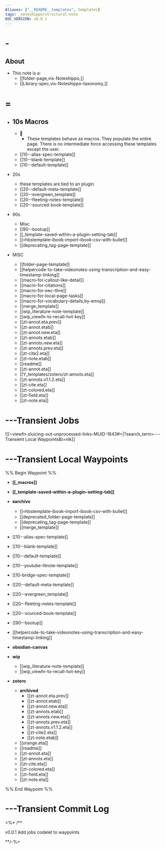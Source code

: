 ```yaml
---
Aliases: ["__README__templates", templates]
tags: _noteshippo/structural-note
DOC_VERSION: v0.0.1
---
```


# -

## About

* This note is a:
  * [[folder-page,vis-Noteshippo,]]
  * [[Library-spec,vis-Noteshippo-taxonomy,]]

# =

* ## 10s Macros

  * 💁
    * These templates behave as macros. They populate the entire page. There is no intermediate force accessing these templates except the user.
  * [[10--alias-spec-template]]
  * [[10--blank-template]]
  * [[10--default-template]]
* 20s
  * these templates are tied to an plugin.
  * [[20--default-meta-template]]
  * [[20--evergreen_template]]
  * [[20--fleeting-notes-template]]
  * [[20--sourced-book-template]]
* 90s
  * Misc
  * [[90--bootup]]
  * [[_template-saved-within-a-plugin-setting-tab]]
  * [[💀hbstemplate-ibook-import-ibook-csv-with-bullet]]
  * [[deprecating_tag-page-template]]
* MISC
  * [[folder-page-template]]
  * [[helpercode-to-take-videonotes-using-transcription-and-easy-timestamp-linking]]
  * [[macro-for-callout-like-detail]]
  * [[macro-for-citations]]
  * [[macro-for-eec-tline]]
  * [[macro-for-local-page-tasks]]
  * [[macro-for-vocabulary-details,by-emoji]]
  * [[merge_template]]
  * [[wip_literature-note-template]]
  * [[wip_viewfn-to-recall-hot-key]]
  * [[zt-annot.eta.prev]]
  * [[zt-annot.etab]]
  * [[zt-annot.new.eta]]
  * [[zt-annots.etab]]
  * [[zt-annots.new.eta]]
  * [[zt-annots.prev.eta]]
  * [[zt-cite2.eta]]
  * [[zt-note.etab]]
  * [[readme]]
  * [[zt-annot.eta]]
  * [[Y_templates/zotero/zt-annots.eta]]
  * [[zt-annots.v1.1.2.eta]]
  * [[zt-cite.eta]]
  * [[zt-colored.eta]]
  * [[zt-field.eta]]
  * [[zt-note.eta]]

# ---Transient Jobs

![[~viewfn-sluicing-out-unprocessed-links-MUID-1643#=|?search_term=---Transient Local Waypoints&t=nlk]]

# ---Transient Local Waypoints

%% Begin Waypoint %%
- **[[_macros]]**
- **[[_template-saved-within-a-plugin-setting-tab]]**
- **💀archive**
	- [[💀hbstemplate-ibook-import-ibook-csv-with-bullet]]
	- [[deprecated_folder-page-template]]
	- [[deprecating_tag-page-template]]
	- [[merge_template]]
- [[10--alias-spec-template]]
- [[10--blank-template]]
- [[10--default-template]]
- [[10--youtube-litnote-template]]
- [[10-bridge-spec-template]]
- [[20--default-meta-template]]
- [[20--evergreen_template]]
- [[20--fleeting-notes-template]]
- [[20--sourced-book-template]]
- [[90--bootup]]
- [[helpercode-to-take-videonotes-using-transcription-and-easy-timestamp-linking]]
- **obsidian-canvas**

- **wip**
	- [[wip_literature-note-template]]
	- [[wip_viewfn-to-recall-hot-key]]
- **zotero**
	- **archived**
		- [[zt-annot.eta.prev]]
		- [[zt-annot.etab]]
		- [[zt-annot.new.eta]]
		- [[zt-annots.etab]]
		- [[zt-annots.new.eta]]
		- [[zt-annots.prev.eta]]
		- [[zt-annots.v1.1.2.eta]]
		- [[zt-cite2.eta]]
		- [[zt-note.etab]]
	- [[orange.eta]]
	- [[readme]]
	- [[zt-annot.eta]]
	- [[zt-annots.eta]]
	- [[zt-cite.eta]]
	- [[zt-colored.eta]]
	- [[zt-field.eta]]
	- [[zt-note.eta]]

%% End Waypoint %%

# ---Transient Commit Log

<%* /**

v0.0.1 Add jobs codelet to waypoints

**/-%>
